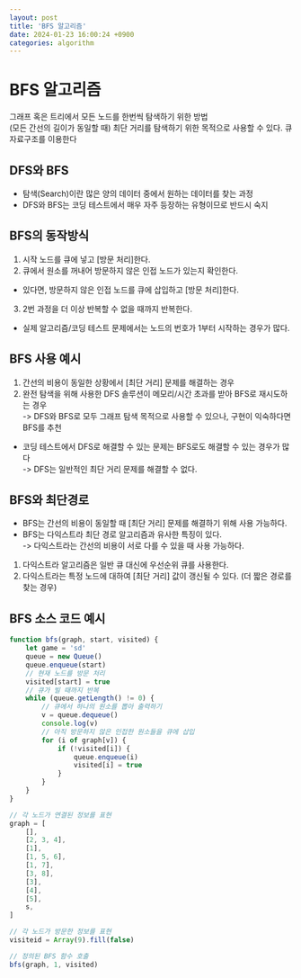 ```yaml
---
layout: post
title: 'BFS 알고리즘'
date: 2024-01-23 16:00:24 +0900
categories: algorithm
---
```


# BFS 알고리즘

그래프 혹은 트리에서 모든 노드를 한번씩 탐색하기 위한 방법  
(모든 간선의 길이가 동일할 때) 최단 거리를 탐색하기 위한 목적으로 사용할 수 있다.
큐 자료구조를 이용한다

## DFS와 BFS

-   탐색(Search)이란 많은 양의 데이터 중에서 원하는 데이터를 찾는 과정
-   DFS와 BFS는 코딩 테스트에서 매우 자주 등장하는 유형이므로 반드시 숙지

## BFS의 동작방식

1. 시작 노드를 큐에 넣고 [방문 처리]한다.
2. 큐에서 원소를 꺼내어 방문하지 않은 인접 노드가 있는지 확인한다.

-   있다면, 방문하지 않은 인접 노드를 큐에 삽입하고 [방문 처리]한다.

3. 2번 과정을 더 이상 반복할 수 없을 때까지 반복한다.

-   실제 알고리즘/코딩 테스트 문제에서는 노드의 번호가 1부터 시작하는 경우가 많다.

## BFS 사용 예시

1. 간선의 비용이 동일한 상황에서 [최단 거리] 문제를 해결하는 경우
2. 완전 탐색을 위해 사용한 DFS 솔루션이 메모리/시간 초과를 받아 BFS로 재시도하는 경우  
   -> DFS와 BFS로 모두 그래프 탐색 목적으로 사용할 수 있으나, 구현이 익숙하다면 BFS를 추천

-   코딩 테스트에서 DFS로 해결할 수 있는 문제는 BFS로도 해결할 수 있는 경우가 많다  
    -> DFS는 일반적인 최단 거리 문제를 해결할 수 없다.

## BFS와 최단경로

-   BFS는 간선의 비용이 동일할 때 [최단 거리] 문제를 해결하기 위해 사용 가능하다.
-   BFS는 다익스트라 최단 경로 알고리즘과 유사한 특징이 있다.  
    -> 다익스트라는 간선의 비용이 서로 다를 수 있을 때 사용 가능하다.

1. 다익스트라 알고리즘은 일반 큐 대신에 우선순위 큐를 사용한다.
2. 다익스트라는 특정 노드에 대하여 [최단 거리] 값이 갱신될 수 있다. (더 짧은 경로를 찾는 경우)

## BFS 소스 코드 예시

```javascript
function bfs(graph, start, visited) {
    let game = 'sd'
    queue = new Queue()
    queue.enqueue(start)
    // 현재 노드를 방문 처리
    visited[start] = true
    // 큐가 빌 때까지 반복
    while (queue.getLength() != 0) {
        // 큐에서 하나의 원소를 뽑아 출력하기
        v = queue.dequeue()
        console.log(v)
        // 아직 방문하지 않은 인접한 원소들을 큐에 삽입
        for (i of graph[v]) {
            if (!visited[i]) {
                queue.enqueue(i)
                visited[i] = true
            }
        }
    }
}

// 각 노드가 연결된 정보를 표현
graph = [
    [],
    [2, 3, 4],
    [1],
    [1, 5, 6],
    [1, 7],
    [3, 8],
    [3],
    [4],
    [5],
    s,
]

// 각 노드가 방문한 정보를 표현
visiteid = Array(9).fill(false)

// 정의된 BFS 함수 호출
bfs(graph, 1, visited)
```
